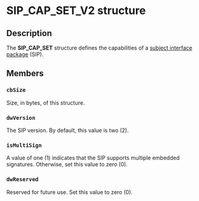 # SIP_CAP_SET_V2 structure

## Description

The **SIP_CAP_SET** structure defines the capabilities of a [subject interface package](https://learn.microsoft.com/windows/desktop/SecGloss/s-gly) (SIP).

## Members

### `cbSize`

Size, in bytes, of this structure.

### `dwVersion`

The SIP version. By default, this value is two (2).

### `isMultiSign`

A value of one (1) indicates that the SIP supports multiple embedded signatures. Otherwise, set this value to zero (0).

### `dwReserved`

Reserved for future use. Set this value to zero (0).
